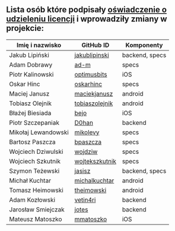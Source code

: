 ## Lista osób które podpisały [oświadczenie o udzieleniu licencji](CONTRIBUTING.md#Oświadczenie-o-udzieleniu-licencji) i wprowadziły zmiany w projekcie:

Imię i nazwisko        | GitHub ID                                           | Komponenty
---------------------- | --------------------------------------------------- | -----------------------------
Jakub Lipiński         | [jakublipinski](https://github.com/jakublipinski)   | backend, specs
Adam Dobrawy           | [ad-m](https://github.com/ad-m)                     | specs
Piotr Kalinowski       | [optimusbits](https://github.com/optimusbits)       | iOS   
Oskar Hinc             | [oskarhinc](https://github.com/oskarhinc)           | specs
Maciej Janusz          | [maciekjanusz](https://github.com/maciekjanusz)     | android
Tobiasz Olejnik        | [tobiaszolejnik](https://github.com/tobiaszolejnik) | android
Błażej Biesiada        | [bejo](https://github.com/bejo)                     | iOS
Piotr Szczepaniak      | [D0han](https://github.com/D0han)                   | backend
Mikołaj Lewandowski    | [mikolevy](https://github.com/mikolevy)             | specs
Bartosz Paszcza        | [bpaszcza](https://github.com/bpaszcza)             | specs
Wojciech Dziwulski     | [wojdziw](https://github.com/wojdziw)               | specs
Wojciech Szkutnik      | [wojtekszkutnik](https://github.com/wojtekszkutnik) | specs
Szymon Teżewski        | [jasisz](https://github.com/jasisz)                 | backend, specs
Michał Kuchtar         | [michalkuchtar](https://github.com/michalkuchtar)   | android
Tomasz Heimowski       | [theimowski](https://github.com/theimowski)         | android
Adam Kozłowski         | [vetin4ri](https://github.com/vetin4ri)             | backend
Jarosław Smiejczak     | [jotes](https://github.com/jotes)                   | backend
Mateusz Matoszko       | [mmatoszko](https://github.com/mmatoszko)           | iOS
	
